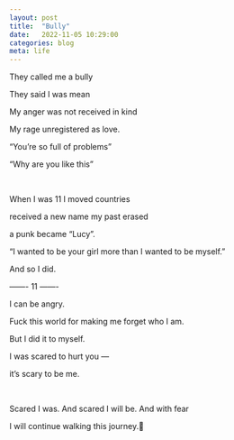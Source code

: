 ```yaml
---
layout: post
title:  "Bully"
date:   2022-11-05 10:29:00
categories: blog
meta: life
---
```


They called me a bully

They said I was mean 

My anger was not received in kind

My rage unregistered as love.

“You’re so full of problems”

“Why are you like this”


<br />

When I was 11 I moved countries

received a new name my past erased

a punk became “Lucy”. 

“I wanted to be your girl more than I wanted to be myself.” 

And so I did.


——- 11 ——-


I can be angry. 

Fuck this world for making me forget who I am.

But I did it to myself.

I was scared to hurt you —

it’s scary to be me. 


<br />

Scared I was. And scared I will be. And with fear 

I will continue walking this journey.🤘
